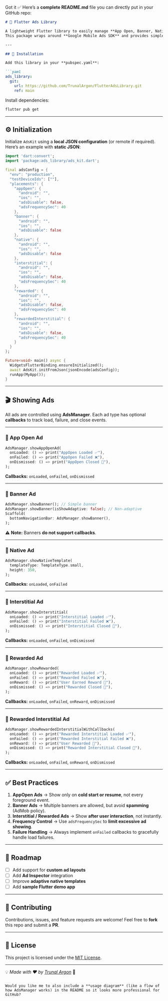 Got it ✅
Here’s a **complete README.md** file you can directly put in your GitHub repo:

````markdown
# 📘 Flutter Ads Library

A lightweight Flutter library to easily manage **App Open, Banner, Native, Interstitial, Rewarded, and Rewarded Interstitial Ads** with a single API.  
This package wraps around **Google Mobile Ads SDK** and provides simple callbacks for better ad management.

---

## 🚀 Installation

Add this library in your **pubspec.yaml**:

```yaml
ads_library:
  git:
    url: https://github.com/TrunalArgon/FlutterAdsLibrary.git
    ref: main
````

Install dependencies:

```sh
flutter pub get
```

---

## ⚙️ Initialization

Initialize `AdsKit` using a **local JSON configuration** (or remote if required).
Here’s an example with **static JSON**:

```dart
import 'dart:convert';
import 'package:ads_library/ads_kit.dart';

final adsConfig = {
  "env": "production",
  "testDeviceIds": [""],
  "placements": {
    "appOpen": {
      "android": "",
      "ios": "",
      "adsDisable": false,
      "adsFrequencySec": 40
    },
    "banner": {
      "android": "",
      "ios": "",
      "adsDisable": false
    },
    "native": {
      "android": "",
      "ios": "",
      "adsDisable": false
    },
    "interstitial": {
      "android": "",
      "ios": "",
      "adsDisable": false,
      "adsFrequencySec": 40
    },
    "rewarded": {
      "android": "",
      "ios": "",
      "adsDisable": false,
      "adsFrequencySec": 40
    },
    "rewardedInterstitial": {
      "android": "",
      "ios": "",
      "adsDisable": false,
      "adsFrequencySec": 40
    }
  }
};

Future<void> main() async {
  WidgetsFlutterBinding.ensureInitialized();
  await AdsKit.initFromJson(jsonEncode(adsConfig));
  runApp(MyApp());
}
```

---

## 🎬 Showing Ads

All ads are controlled using **AdsManager**.
Each ad type has optional **callbacks** to track load, failure, and close events.

---

### 📂 App Open Ad

```dart
AdsManager.showAppOpenAd(
  onLoaded: () => print("AppOpen Loaded ✅"),
  onFailed: () => print("AppOpen Failed ❌"),
  onDismissed: () => print("AppOpen Closed 👋"),
);
```

**Callbacks:** `onLoaded`, `onFailed`, `onDismissed`

---

### 📂 Banner Ad

```dart
AdsManager.showBanner(); // Simple banner
AdsManager.showBanner(isShowAdaptive: false); // Non-adaptive
Scaffold(
  bottomNavigationBar: AdsManager.showBanner(),
);
```

⚠️ **Note:** Banners **do not support callbacks**.

---

### 📂 Native Ad

```dart
AdsManager.showNativeTemplate(
  templateType: TemplateType.small,
  height: 350,
);
```

**Callbacks:** `onLoaded`, `onFailed`

---

### 📂 Interstitial Ad

```dart
AdsManager.showInterstitial(
  onLoaded: () => print("Interstitial Loaded ✅"),
  onFailed: () => print("Interstitial Failed ❌"),
  onDismissed: () => print("Interstitial Closed 👋"),
);
```

**Callbacks:** `onLoaded`, `onFailed`, `onDismissed`

---

### 📂 Rewarded Ad

```dart
AdsManager.showRewarded(
  onLoaded: () => print("Rewarded Loaded ✅"),
  onFailed: () => print("Rewarded Failed ❌"),
  onReward: () => print("User Earned Reward 🎉"),
  onDismissed: () => print("Rewarded Closed 👋"),
);
```

**Callbacks:** `onLoaded`, `onFailed`, `onReward`, `onDismissed`

---

### 📂 Rewarded Interstitial Ad

```dart
AdsManager.showRewardedInterstitialWithCallbacks(
  onLoaded: () => print("Rewarded Interstitial Loaded ✅"),
  onFailed: () => print("Rewarded Interstitial Failed ❌"),
  onReward: () => print("User Rewarded 🎉"),
  onDismissed: () => print("Rewarded Interstitial Closed 👋"),
);
```

**Callbacks:** `onLoaded`, `onFailed`, `onReward`, `onDismissed`

---

## ✅ Best Practices

1. **AppOpen Ads** → Show only on **cold start or resume**, not every foreground event.
2. **Banner Ads** → Multiple banners are allowed, but avoid **spamming** (AdMob policy).
3. **Interstitial / Rewarded Ads** → Show **after user interaction**, not instantly.
4. **Frequency Control** → Use `adsFrequencySec` to **limit excessive ad showing**.
5. **Failure Handling** → Always implement `onFailed` callbacks to gracefully handle load failures.

---

## 📌 Roadmap

* [ ] Add support for **custom ad layouts**
* [ ] Add **Ad Inspector** integration
* [ ] Improve **adaptive native templates**
* [ ] Add **sample Flutter demo app**

---

## 🤝 Contributing

Contributions, issues, and feature requests are welcome!
Feel free to **fork** this repo and submit a **PR**.

---

## 📜 License

This project is licensed under the [MIT License](LICENSE).

---

💡 *Made with ❤️ by [Trunal Argon](https://github.com/TrunalArgon)* 🚀

```

Would you like me to also include a **usage diagram** (like a flow of how AdsManager works) in the README so it looks more professional for GitHub?
```
